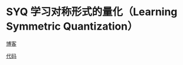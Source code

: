 # SYQ 学习对称形式的量化（Learning Symmetric Quantization）

[博客](https://blog.csdn.net/nature553863/article/details/80476751)

[代码](https://github.com/julianfaraone/SYQ)
